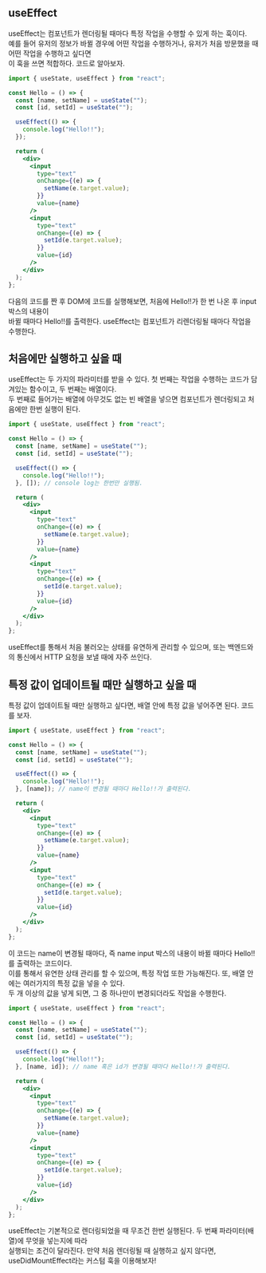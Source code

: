 ## useEffect

useEffect는 컴포넌트가 렌더링될 때마다 특정 작업을 수행할 수 있게 하는 훅이다.  
예를 들어 유저의 정보가 바뀔 경우에 어떤 작업을 수행하거나, 유저가 처음 방문했을 때 어떤 작업을 수행하고 싶다면  
이 훅을 쓰면 적합하다. 코드로 알아보자.

```jsx
import { useState, useEffect } from "react";

const Hello = () => {
  const [name, setName] = useState("");
  const [id, setId] = useState("");

  useEffect(() => {
    console.log("Hello!!");
  });

  return (
    <div>
      <input
        type="text"
        onChange={(e) => {
          setName(e.target.value);
        }}
        value={name}
      />
      <input
        type="text"
        onChange={(e) => {
          setId(e.target.value);
        }}
        value={id}
      />
    </div>
  );
};
```

다음의 코드를 짠 후 DOM에 코드를 실행해보면, 처음에 Hello!!가 한 번 나온 후 input 박스의 내용이  
바뀔 때마다 Hello!!를 출력한다. useEffect는 컴포넌트가 리렌더링될 때마다 작업을 수행한다.

## 처음에만 실행하고 싶을 때

useEffect는 두 가지의 파라미터를 받을 수 있다. 첫 번째는 작업을 수행하는 코드가 담겨있는 함수이고, 두 번째는 배열이다.  
두 번째로 들어가는 배열에 아무것도 없는 빈 배열을 넣으면 컴포넌트가 렌더링되고 처음에만 한번 실행이 된다.

```jsx
import { useState, useEffect } from "react";

const Hello = () => {
  const [name, setName] = useState("");
  const [id, setId] = useState("");

  useEffect(() => {
    console.log("Hello!!");
  }, []); // console log는 한번만 실행됨.

  return (
    <div>
      <input
        type="text"
        onChange={(e) => {
          setName(e.target.value);
        }}
        value={name}
      />
      <input
        type="text"
        onChange={(e) => {
          setId(e.target.value);
        }}
        value={id}
      />
    </div>
  );
};
```

useEffect를 통해서 처음 불러오는 상태를 유연하게 관리할 수 있으며, 또는 백엔드와의 통신에서 HTTP 요청을 보낼 때에 자주 쓰인다.

## 특정 값이 업데이트될 때만 실행하고 싶을 때

특정 값이 업데이트될 때만 실행하고 싶다면, 배열 안에 특정 값을 넣어주면 된다. 코드를 보자.

```jsx
import { useState, useEffect } from "react";

const Hello = () => {
  const [name, setName] = useState("");
  const [id, setId] = useState("");

  useEffect(() => {
    console.log("Hello!!");
  }, [name]); // name이 변경될 때마다 Hello!!가 출력된다.

  return (
    <div>
      <input
        type="text"
        onChange={(e) => {
          setName(e.target.value);
        }}
        value={name}
      />
      <input
        type="text"
        onChange={(e) => {
          setId(e.target.value);
        }}
        value={id}
      />
    </div>
  );
};
```

이 코드는 name이 변경될 때마다, 즉 name input 박스의 내용이 바뀔 때마다 Hello!!를 출력하는 코드이다.  
이를 통해서 유연한 상태 관리를 할 수 있으며, 특정 작업 또한 가능해진다. 또, 배열 안에는 여러가지의 특정 값을 넣을 수 있다.  
두 개 이상의 값을 넣게 되면, 그 중 하나만이 변경되더라도 작업을 수행한다.

```jsx
import { useState, useEffect } from "react";

const Hello = () => {
  const [name, setName] = useState("");
  const [id, setId] = useState("");

  useEffect(() => {
    console.log("Hello!!");
  }, [name, id]); // name 혹은 id가 변경될 때마다 Hello!!가 출력된다.

  return (
    <div>
      <input
        type="text"
        onChange={(e) => {
          setName(e.target.value);
        }}
        value={name}
      />
      <input
        type="text"
        onChange={(e) => {
          setId(e.target.value);
        }}
        value={id}
      />
    </div>
  );
};
```

useEffect는 기본적으로 렌더링되었을 때 무조건 한번 실행된다. 두 번째 파라미터(배열)에 무엇을 넣는지에 따라  
실행되는 조건이 달라진다. 만약 처음 렌더링될 때 실행하고 싶지 않다면, useDidMountEffect라는 커스텀 훅을 이용해보자!
